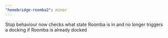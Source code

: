 ```yaml
---
"homebridge-roomba2": minor
---
```


Stop behaviour now checks what state Roomba is in and no longer triggers a docking if Roomba is already docked
